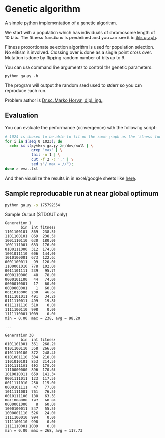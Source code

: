 # Genetic algorithm

A simple python implementation of a genetic algorithm.

We start with a population which has individuals of chromosome length of 10
bits. The fitness functions is predefined and you can see it in
[this graph](http://bit.ly/ui-lab5-dobrota-graf).

Fitness proportionate selection algorithm is used for population selection.
No elitism is involved. Crossing over is done as a single point cross over.
Mutation is done by flipping random number of bits up to 9.

You can use command line arguments to control the genetic parameters.

```
python ga.py -h
```

The program will output the random seed used to stderr so you can reproduce each
run.

Problem author is
[Dr.sc. Marko Horvat, dipl. ing.](http://marko-horvat.name/site/).

## Evaluation

You can evaluate the performance (convergence) with the following script:

```sh
# 1024 is chosen to be able to fit on the same graph as the fitness function.
for i in $(seq 0 1023); do
  echo $i $(python ga.py 2>/dev/null | \
            grep "max" | \
            tail -n 1 | \
            cut -f 2 -d ',' | \
            sed s"/ max = //");
done > eval.txt
```

And then visualize the results in in excel/google sheets like
[here](https://docs.google.com/spreadsheets/d/1b0Tjra9tDq3530ZUAoBu_7oIPzdg1NLM0HyxdCvkgns/edit#gid=1612904409).

## Sample reproducable run at near global optimum

```sh
python ga.py -s 175792354
```

Sample Output (STDOUT only)

```
Generation 1
       bin  int fitness
1101100101  869  238.50
1101100101  869  238.50
1001110110  630  180.00
1001111001  633  176.00
0100111000  312  174.00
1001011110  606  144.00
1010100001  673  122.67
0001100011   99  120.00
1100001010  778  102.00
0011101111  239   95.75
0000110000   48   78.00
0000101100   44   74.00
0000010001   17   60.00
0000000001    1   60.00
0011010000  208   46.67
0111101011  491   34.20
0111110011  499   19.80
0111111110  510    0.00
1111100110  998    0.00
1111110001 1009    0.00
min = 0.00, max = 238, avg = 98.20

...

Generation 30
       bin  int fitness
0101101001  361  268.20
0101100110  358  266.00
0101110100  372  248.40
0101001110  334  218.00
1101010101  853  214.50
1101111101  893  178.66
1110000000  896  170.66
1010010011  659  141.34
0001111011  123  117.50
0011111010  250  115.00
0000101111   47   77.00
1011111001  761   76.50
0010111100  188   63.33
0011000000  192   60.00
0000001000    8   60.00
1000100011  547   55.50
1000001110  526   24.00
1111100010  994    0.00
1111100110  998    0.00
1111110001 1009    0.00
min = 0.00, max = 268, avg = 117.73
```
